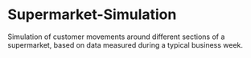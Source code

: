# Supermarket-Simulation
Simulation of customer movements around different sections of a supermarket, based on data measured during a typical business week.
